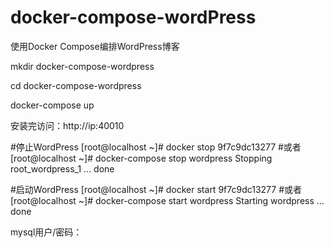 # docker-compose-wordPress
使⽤Docker Compose编排WordPress博客

mkdir docker-compose-wordpress

cd docker-compose-wordpress

docker-compose up

安装完访问：http://ip:40010

#停止WordPress
[root@localhost ~]# docker stop 9f7c9dc13277 
#或者
[root@localhost ~]# docker-compose stop wordpress
Stopping root_wordpress_1 ... done

#启动WordPress
[root@localhost ~]# docker start 9f7c9dc13277 
#或者
[root@localhost ~]# docker-compose start wordpress
Starting wordpress ... done

mysql用户/密码：
